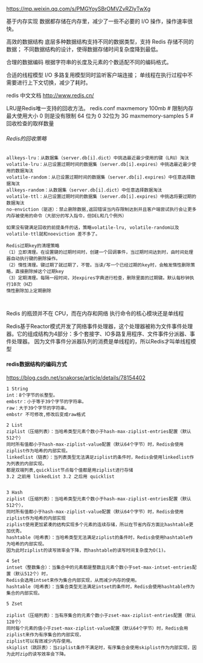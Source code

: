 https://mp.weixin.qq.com/s/PMGYoySBrOMVZvRZIyTwXg

基于内存实现
数据都存储在内存里，减少了一些不必要的 I/O 操作，操作速率很快。

高效的数据结构
底层多种数据结构支持不同的数据类型，支持 Redis 存储不同的数据；
不同数据结构的设计，使得数据存储时间复杂度降到最低。
   
合理的数据编码
根据字符串的长度及元素的个数适配不同的编码格式。

合适的线程模型
I/O 多路复用模型同时监听客户端连接；
单线程在执行过程中不需要进行上下文切换，减少了耗时。

redis 中文文档 
http://www.redis.cn/ 

LRU是Redis唯一支持的回收方法。
redis.conf 
maxmemory 100mb # 限制内存最大使用大小 0 则是没有限制 64 位为 0 32位为 3G
maxmemory-samples 5 # 回收检查的取样数量


###### Redis的回收策略
```
allkeys-lru：从数据集（server.db[i].dict）中挑选最近最少使用的键（LRU）淘汰
volatile-lru：从已设置过期时间的数据集（server.db[i].expires）中挑选最近最少使用的数据淘汰
volatile-random：从已设置过期时间的数据集（server.db[i].expires）中任意选择数据淘汰
allkeys-random：从数据集（server.db[i].dict）中任意选择数据淘汰
volatile-ttl：从已设置过期时间的数据集（server.db[i].expires）中挑选将要过期的数据淘汰
no-enviction（驱逐）：禁止删除数据,返回错误当内存限制达到并且客户端尝试执行会让更多内存被使用的命令（大部分的写入指令，但DEL和几个例外）

如果没有键满足回收的前提条件的话，策略volatile-lru, volatile-random以及volatile-ttl就和noeviction 差不多了。

Redis过期key的清理策略
（1）立即清理。在设置键的过期时间时，创建一个回调事件，当过期时间达到时，由时间处理器自动执行键的删除操作。
（2）惰性清理。键过期了就过期了，不管。当读/写一个已经过期的key时，会触发惰性删除策略，直接删除掉这个过期key
（3）定期清理。每隔一段时间，对expires字典进行检查，删除里面的过期键。默认每秒钟执行10次（HZ）
惰性删除加上定期删除



```


Redis 的瓶颈并不在 CPU，而在内存和网络
执行命令的核心模块还是单线程

Redis基于Reactor模式开发了网络事件处理器，这个处理器被称为文件事件处理器。它的组成结构为4部分：多个套接字、IO多路复用程序、文件事件分派器、事件处理器。
因为文件事件分派器队列的消费是单线程的，所以Redis才叫单线程模型

#### redis数据结构的编码方式
https://blog.csdn.net/snakorse/article/details/78154402

```
1 String
int：8个字节的长整型。
embstr：小于等于39个字节的字符串。
raw：大于39个字节的字符串。
embstr 不可修改,修改后变成raw格式

2 List
ziplist（压缩列表）：当哈希类型元素个数小于hash-max-ziplist-entries配置（默认512个）
同时所有值都小于hash-max-ziplist-value配置（默认64个字节）时，Redis会使用ziplist作为哈希的内部实现。
linkedlist（链表）：当列表类型无法满足ziplist的条件时，Redis会使用linkedlist作为列表的内部实现。
都是双端列表,quicklist节点每个值都是用ziplist进行存储
3.2 之前用 linkedList 3.2 之后用 quicklist


3 Hash
ziplist（压缩列表）：当哈希类型元素个数小于hash-max-ziplist-entries配置（默认512个），
同时所有值都小于hash-max-ziplist-value配置（默认64个字节）时，Redis会使用ziplist作为哈希的内部实现
ziplist使用更加紧凑的结构实现多个元素的连续存储，所以在节省内存方面比hashtable更加优秀。
hashtable（哈希表）：当哈希类型无法满足ziplist的条件时，Redis会使用hashtable作为哈希的内部实现。
因为此时ziplist的读写效率会下降，而hashtable的读写时间复杂度为O(1)。

4 Set 
intset（整数集合）：当集合中的元素都是整数且元素个数小于set-max-intset-entries配置（默认512个）时，
Redis会选用intset来作为集合内部实现，从而减少内存的使用。
hashtable（哈希表）：当集合类型无法满足intset的条件时，Redis会使用hashtable作为集合的内部实现。

5 Zset 

ziplist（压缩列表）：当有序集合的元素个数小于zset-max-ziplist-entries配置（默认128个）
同时每个元素的值小于zset-max-ziplist-value配置（默认64个字节）时，Redis会用ziplist来作为有序集合的内部实现，
ziplist可以有效减少内存使用。
skiplist（跳跃表）：当ziplist条件不满足时，有序集合会使用skiplist作为内部实现，因为此时zip的读写效率会下降。

```
